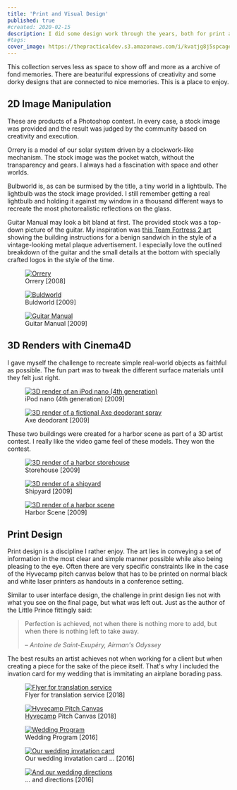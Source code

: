```yaml
---
title: 'Print and Visual Design'
published: true
#created: 2020-02-15
description: I did some design work through the years, both for print and web, that I still treasure
#tags:
cover_image: https://thepracticaldev.s3.amazonaws.com/i/kvatjg8j5spcage2jeuj.jpg
---
```


This collection serves less as space to show off and more as a archive of fond memories. There are beaturiful expressions of creativity and some dorky designs that are connected to nice memories. This is a place to enjoy.

## 2D Image Manipulation

These are products of a Photoshop contest. In every case, a stock image was provided and the result was judged by the community based on creativity and execution.

Orrery is a model of our solar system driven by a clockwork-like mechanism. The stock image was the pocket watch, without the transparency and gears. I always had a fascination with space and other worlds.

Bulbworld is, as can be surmised by the title, a tiny world in a lightbulb. The lightbulb was the stock image provided. I still remember getting a real lightbulb and holding it against my window in a thousand different ways to recreate the most photorealistic reflections on the glass.

Guitar Manual may look a bit bland at first. The provided stock was a top-down picture of the guitar. My inspiration was [this Team Fortress 2 art](https://wiki.teamfortress.com/wiki/Sandvich/de#/media/File:Meetthesandvich4.PNG) showing the building instructions for a benign sandwich in the style of a vintage-looking metal plaque advertisement. I especially love the outlined breakdown of the guitar and the small details at the bottom with specially crafted logos in the style of the time.

<div class="flex items-stretch justify-around mb-4">
  <figure>
    <a href="/img/work/2d-orrery.jpg">
      <img
        class="max-h-64 rounded"
        src="/img/work/2d-orrery-480.jpg"
        srcset="/img/work/2d-orrery-480.jpg 480w, /img/work/2d-orrery-640.jpg 640w, /img/work/2d-orrery-960.jpg 960w, /img/work/2d-orrery.jpg"
        alt="Orrery"
      />
    </a>
    <figcaption>Orrery [2008]</figcaption>
  </figure>
  <figure class="ml-3">
    <a href="/img/work/2d-bulbworld.jpg">
      <img
        class="max-h-64 rounded"
        src="/img/work/2d-bulbworld-480.jpg"
        srcset="/img/work/2d-bulbworld-480.jpg 480w, /img/work/2d-bulbworld-640.jpg 640w, /img/work/2d-bulbworld-960.jpg 960w, /img/work/2d-bulbworld.jpg"
        alt="Buldworld"
      />
    </a>
    <figcaption>Buldworld [2009]</figcaption>
  </figure>
  <figure class="ml-3">
    <a href="/img/work/2d-guitar-manual.jpg">
      <img
        class="max-h-64 rounded"
        src="/img/work/2d-guitar-manual-480.jpg"
        srcset="/img/work/2d-guitar-manual-480.jpg 480w, /img/work/2d-guitar-manual-640.jpg 640w, /img/work/2d-guitar-manual-960.jpg 960w, /img/work/2d-guitar-manual.jpg"
        alt="Guitar Manual"
      />
    </a>
    <figcaption>Guitar Manual [2009]</figcaption>
  </figure>
</div>

## 3D Renders with Cinema4D

I gave myself the challenge to recreate simple real-world objects as faithful as possible. The fun part was to tweak the different surface materials until they felt just right.

<div class="flex items-stretch justify-around mb-4">
  <figure class="">
    <a href="/img/work/3d-ipod-nano.jpg">
      <img
        class="max-h-64 rounded"
        src="/img/work/3d-ipod-nano-480.jpg"
        srcset="/img/work/3d-ipod-nano-480.jpg 480w, /img/work/3d-ipod-nano-640.jpg 640w, /img/work/3d-ipod-nano-960.jpg 960w, /img/work/3d-ipod-nano.jpg"
        alt="3D render of an iPod nano (4th generation)"
      />
    </a>
    <figcaption>iPod nano (4th generation) [2009]</figcaption>
  </figure>
  <figure class="ml-3">
    <a href="/img/work/3d-axe-deodorant.jpg">
      <img
        class="max-h-64 rounded"
        src="/img/work/3d-axe-deodorant-480.jpg"
        srcset="/img/work/3d-axe-deodorant-480.jpg 480w, /img/work/3d-axe-deodorant-640.jpg 640w, /img/work/3d-axe-deodorant-960.jpg 960w, /img/work/3d-axe-deodorant.jpg"
        alt="3D render of a fictional Axe deodorant spray"
      />
    </a>
    <figcaption>Axe deodorant [2009]</figcaption>
  </figure>
</div>

These two buildings were created for a harbor scene as part of a 3D artist contest. I really like the video game feel of these models. They won the contest.

<div class="flex items-stretch justify-around mb-4">
  <figure class="">
    <a href="/img/work/3d-harbor-storehouse.jpg">
      <img
        class="max-h-64 rounded"
        src="/img/work/3d-harbor-storehouse-480.jpg"
        srcset="/img/work/3d-harbor-storehouse-480.jpg 480w, /img/work/3d-harbor-storehouse-640.jpg 640w, /img/work/3d-harbor-storehouse-960.jpg 960w, /img/work/3d-harbor-storehouse.jpg"
        alt="3D render of a harbor storehouse"
      />
    </a>
    <figcaption>Storehouse [2009]</figcaption>
  </figure>
  <figure class="ml-3">
    <a href="/img/work/3d-harbor-shipyard.jpg">
      <img
        class="max-h-64 rounded"
        src="/img/work/3d-harbor-shipyard-480.jpg"
        srcset="/img/work/3d-harbor-shipyard-480.jpg 480w, /img/work/3d-harbor-shipyard-640.jpg 640w, /img/work/3d-harbor-shipyard-960.jpg 960w, /img/work/3d-harbor-shipyard.jpg"
        alt="3D render of a shipyard"
      />
    </a>
    <figcaption>Shipyard [2009]</figcaption>
  </figure>
  <figure class="ml-3">
    <a href="/img/work/3d-harbor-scene.jpg">
      <img
        class="max-h-64 rounded"
        src="/img/work/3d-harbor-scene-480.jpg"
        srcset="/img/work/3d-harbor-scene-480.jpg 480w, /img/work/3d-harbor-scene-640.jpg 640w, /img/work/3d-harbor-scene-960.jpg 960w, /img/work/3d-harbor-scene.jpg"
        alt="3D render of a harbor scene"
      />
    </a>
    <figcaption>Harbor Scene [2009]</figcaption>
  </figure>
</div>

<!-- This work in progress render of a futuristic space ship comes with a turret animation. Even though the animation is very simple I had great fun tweaking it until it felt just right inconveying the mass and recoil of each shot.

<div class="flex items-stretch justify-around mb-4">
  <figure class="">
    <a href="/img/work/3d-spaceship-feme.jpg">
      <img
        class="max-h-64 rounded"
        src="/img/work/3d-spaceship-feme-480.jpg"
        srcset="/img/work/3d-spaceship-feme-480.jpg 480w, /img/work/3d-spaceship-feme-640.jpg 640w, /img/work/3d-spaceship-feme.jpg"
        alt="3D render of a work in progress spaceship"
      />
    </a>
    <figcaption>Spaceship WIP [2009]</figcaption>
  </figure>
  <figure class="ml-3">
    <a href="/img/work/3d-turret-animation.gif">
      <img
        class="max-h-64 rounded"
        src="/img/work/3d-turret-animation.gif"
        alt="3D animation of a turret"
      />
    </a>
    <figcaption>Turret Animation [2009]</figcaption>
  </figure>
</div> -->

## Print Design

Print design is a discipline I rather enjoy. The art lies in conveying a set of information in the most clear and simple manner possible while also being pleasing to the eye. Often there are very specific constraints like in the case of the Hyvecamp pitch canvas below that has to be printed on normal black and white laser printers as handouts in a conference setting.

Similar to user interface design, the challenge in print design lies not with what you see on the final page, but what was left out. Just as the author of the Little Prince fittingly said:

> Perfection is achieved, not when there is nothing more to add, but when there is nothing left to take away.
>
> – _Antoine de Saint-Exupéry, Airman's Odyssey_

The best results an artist achieves not when working for a client but when creating a piece for the sake of the piece itself. That's why I included the invation card for my wedding that is immitating an airplane borading pass.

<div class="flex items-stretch justify-around mb-4">
  <figure class="">
    <a href="/img/work/print-ellen4all-flyer.jpg">
      <img
        class="max-h-64 rounded inline-block shadow"
        src="/img/work/print-ellen4all-flyer-480.jpg"
        srcset="/img/work/print-ellen4all-flyer-480.jpg 480w, /img/work/print-ellen4all-flyer-640.jpg 640w, /img/work/print-ellen4all-flyer.jpg"
        alt="Flyer for translation service"
      />
    </a>
    <figcaption>Flyer for translation service [2018]</figcaption>
  </figure>
  <figure class="ml-3">
    <a href="/img/work/print-hyvecamp-pitch-canvas.jpg">
      <img
        class="max-h-64 rounded inline-block shadow"
        src="/img/work/print-hyvecamp-pitch-canvas-480.jpg"
        srcset="/img/work/print-hyvecamp-pitch-canvas-480.jpg 480w, /img/work/print-hyvecamp-pitch-canvas-640.jpg 640w, /img/work/print-hyvecamp-pitch-canvas.jpg"
        alt="Hyvecamp Pitch Canvas"
      />
    </a>
    <figcaption><a href="http://www.hyvecamp.com/">Hyvecamp</a> Pitch Canvas [2018]</figcaption>
  </figure>
  <figure class="ml-3">
    <a href="/img/work/print-wedding-program.jpg">
      <img
        class="max-h-64 rounded inline-block shadow"
        src="/img/work/print-wedding-program-480.jpg"
        srcset="/img/work/print-wedding-program-480.jpg 480w, /img/work/print-wedding-program-640.jpg 640w, /img/work/print-wedding-program.jpg"
        alt="Wedding Program"
      />
    </a>
    <figcaption>Wedding Program [2016]</figcaption>
  </figure>
</div>


<div class="flex items-stretch justify-around mb-4">
  <figure class="">
    <a href="/img/work/print-wedding-invite-1.jpg">
      <img
        class="max-h-64 rounded"
        src="/img/work/print-wedding-invite-1-480.jpg"
        srcset="/img/work/print-wedding-invite-1-480.jpg 480w, /img/work/print-wedding-invite-1-640.jpg 640w, /img/work/print-wedding-invite-1.jpg"
        alt="Our wedding invatation card"
      />
    </a>
    <figcaption>Our wedding invatation card ... [2016]</figcaption>
  </figure>
  <figure class="ml-3">
    <a href="/img/work/print-wedding-invite-2.jpg">
      <img
        class="max-h-64 rounded"
        src="/img/work/print-wedding-invite-2-480.jpg"
        srcset="/img/work/print-wedding-invite-2-480.jpg 480w, /img/work/print-wedding-invite-2-640.jpg 640w, /img/work/print-wedding-invite-2.jpg"
        alt="And our wedding directions"
      />
    </a>
    <figcaption>... and directions [2016]</figcaption>
  </figure>
</div>



<!-- ## Logo Design -->

<!-- ## User Interfaces -->



<!--
- wedding invitation + programm
- mission institute boardgame
- some of the logos
- podcast cover art
-->


